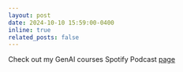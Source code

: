 ```yaml
---
layout: post
date: 2024-10-10 15:59:00-0400
inline: true
related_posts: false
---
```


Check out my GenAI courses Spotify Podcast <a href="https://open.spotify.com/show/4Y7k3SpY00R7w0O0CfuGol/">page</a>
